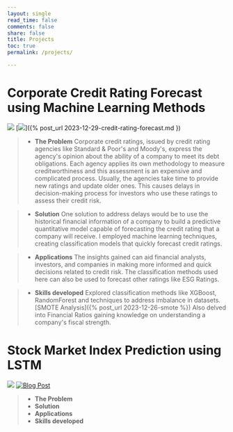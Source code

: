 ```yaml
---
layout: single
read_time: false
comments: false
share: false
title: Projects
toc: true
permalink: /projects/

---
```

# Corporate Credit Rating Forecast using Machine Learning Methods
[![](https://img.shields.io/badge/GitHub-View_Repository-blue?logo=GitHub)](https://github.com/monishagopalan/credit-rating-forecast) [![](https://img.shields.io/badge/Blog-Read%20Now-brightgreen)]({% post_url 2023-12-29-credit-rating-forecast.md })

> - **The Problem** Corporate credit ratings, issued by credit rating agencies like Standard & Poor's and Moody's, express the agency's opinion about the ability of a company to meet its debt obligations. Each agency applies its own methodology to measure creditworthiness and this assessment is an expensive and complicated process. Usually, the agencies take time to provide new ratings and update older ones. This causes delays in decision-making process for investors who use these ratings to assess their credit risk. 

> - **Solution** One solution to address delays would be to use the historical financial information of a company to build a predictive quantitative model capable of forecasting the credit rating that a company will receive. I employed machine learning techniques, creating classification models that quickly forecast credit ratings. 

> - **Applications** The insights gained can aid financial analysts, investors, and companies in making more informed and quick decisions related to credit risk. The classification methods used here can also be used to forecast other ratings like ESG Ratings.

> - **Skills developed** Explored classification methods like XGBoost, RandomForest and techniques to address imbalance in datasets.
[SMOTE Analysis]({% post_url 2023-12-26-smote %}) Also delved into Financial Ratios gaining knowledge on understanding a company's fiscal strength.

# Stock Market Index Prediction using LSTM
[![](https://img.shields.io/badge/GitHub-View_Repository-blue?logo=GitHub)](https://github.com/monishagopalan/market-index-prediction) [![Blog Post](https://img.shields.io/badge/Blog-Read%20Now-brightgreen)](Your_Blog_Post_Link)

> - **The Problem** 
> - **Solution**
> - **Applications** 
> - **Skills developed** 
